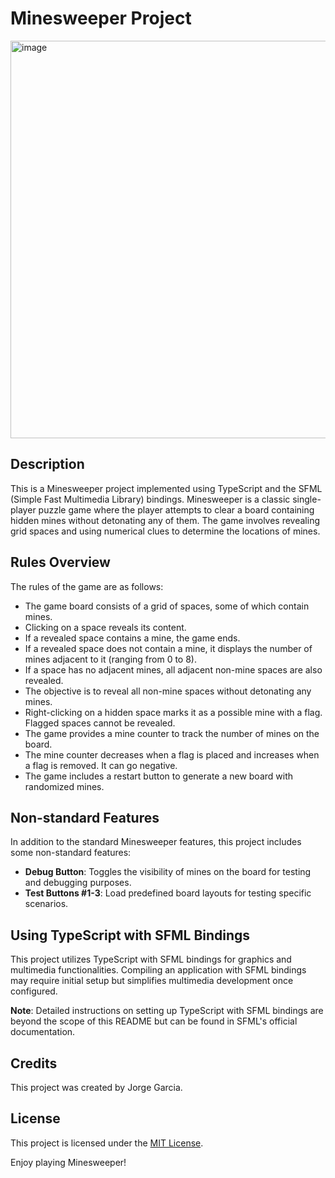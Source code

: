 # Minesweeper Project

<img width="636" alt="image" src="https://github.com/Poiixen/Minesweeper/assets/120151400/1aabc65e-5ff2-4be3-bfe2-d48ef4005063">


## Description

This is a Minesweeper project implemented using TypeScript and the SFML (Simple Fast Multimedia Library) bindings. Minesweeper is a classic single-player puzzle game where the player attempts to clear a board containing hidden mines without detonating any of them. The game involves revealing grid spaces and using numerical clues to determine the locations of mines.

## Rules Overview

The rules of the game are as follows:

- The game board consists of a grid of spaces, some of which contain mines.
- Clicking on a space reveals its content.
- If a revealed space contains a mine, the game ends.
- If a revealed space does not contain a mine, it displays the number of mines adjacent to it (ranging from 0 to 8).
- If a space has no adjacent mines, all adjacent non-mine spaces are also revealed.
- The objective is to reveal all non-mine spaces without detonating any mines.
- Right-clicking on a hidden space marks it as a possible mine with a flag. Flagged spaces cannot be revealed.
- The game provides a mine counter to track the number of mines on the board.
- The mine counter decreases when a flag is placed and increases when a flag is removed. It can go negative.
- The game includes a restart button to generate a new board with randomized mines.

## Non-standard Features

In addition to the standard Minesweeper features, this project includes some non-standard features:

- **Debug Button**: Toggles the visibility of mines on the board for testing and debugging purposes.
- **Test Buttons #1-3**: Load predefined board layouts for testing specific scenarios.

## Using TypeScript with SFML Bindings

This project utilizes TypeScript with SFML bindings for graphics and multimedia functionalities. Compiling an application with SFML bindings may require initial setup but simplifies multimedia development once configured.

**Note**: Detailed instructions on setting up TypeScript with SFML bindings are beyond the scope of this README but can be found in SFML's official documentation.

## Credits

This project was created by Jorge Garcia.

## License

This project is licensed under the [MIT License](LICENSE).


Enjoy playing Minesweeper!
